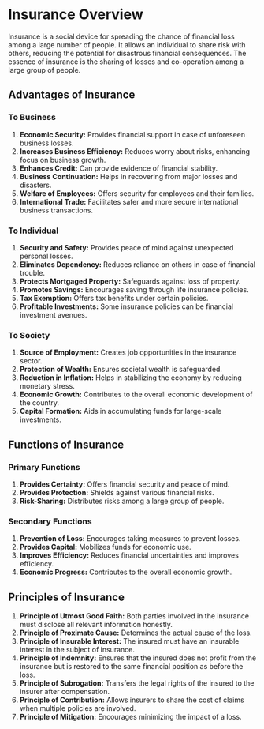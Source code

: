# Insurance Overview

Insurance is a social device for spreading the chance of financial loss among a large number of people. It allows an individual to share risk with others, reducing the potential for disastrous financial consequences. The essence of insurance is the sharing of losses and co-operation among a large group of people.

## Advantages of Insurance

### To Business
1. **Economic Security:** Provides financial support in case of unforeseen business losses.
2. **Increases Business Efficiency:** Reduces worry about risks, enhancing focus on business growth.
3. **Enhances Credit:** Can provide evidence of financial stability.
4. **Business Continuation:** Helps in recovering from major losses and disasters.
5. **Welfare of Employees:** Offers security for employees and their families.
6. **International Trade:** Facilitates safer and more secure international business transactions.

### To Individual
1. **Security and Safety:** Provides peace of mind against unexpected personal losses.
2. **Eliminates Dependency:** Reduces reliance on others in case of financial trouble.
3. **Protects Mortgaged Property:** Safeguards against loss of property.
4. **Promotes Savings:** Encourages saving through life insurance policies.
5. **Tax Exemption:** Offers tax benefits under certain policies.
6. **Profitable Investments:** Some insurance policies can be financial investment avenues.

### To Society
1. **Source of Employment:** Creates job opportunities in the insurance sector.
2. **Protection of Wealth:** Ensures societal wealth is safeguarded.
3. **Reduction in Inflation:** Helps in stabilizing the economy by reducing monetary stress.
4. **Economic Growth:** Contributes to the overall economic development of the country.
5. **Capital Formation:** Aids in accumulating funds for large-scale investments.

## Functions of Insurance

### Primary Functions
1. **Provides Certainty:** Offers financial security and peace of mind.
2. **Provides Protection:** Shields against various financial risks.
3. **Risk-Sharing:** Distributes risks among a large group of people.


### Secondary Functions
1. **Prevention of Loss:** Encourages taking measures to prevent losses.
2. **Provides Capital:** Mobilizes funds for economic use.
3. **Improves Efficiency:** Reduces financial uncertainties and improves efficiency.
4. **Economic Progress:** Contributes to the overall economic growth.


## Principles of Insurance
1. **Principle of Utmost Good Faith:** Both parties involved in the insurance must disclose all relevant information honestly.
2. **Principle of Proximate Cause:** Determines the actual cause of the loss.
3. **Principle of Insurable Interest:** The insured must have an insurable interest in the subject of insurance.
4. **Principle of Indemnity:** Ensures that the insured does not profit from the insurance but is restored to the same financial position as before the loss.
5. **Principle of Subrogation:** Transfers the legal rights of the insured to the insurer after compensation.
6. **Principle of Contribution:** Allows insurers to share the cost of claims when multiple policies are involved.
7. **Principle of Mitigation:** Encourages minimizing the impact of a loss.
